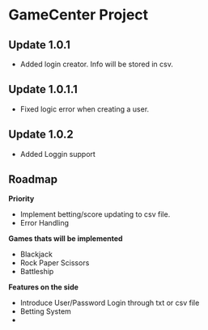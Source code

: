 # ****GameCenter Project****

## Update 1.0.1

- Added login creator. Info will be stored in csv. 

## Update 1.0.1.1

- Fixed logic error when creating a user.

## Update 1.0.2

- Added Loggin support


## **Roadmap**

**Priority**

- Implement betting/score updating to csv file. 
- Error Handling

**Games thats will be implemented**
- Blackjack 
- Rock Paper Scissors 
- Battleship

**Features on the side** 
- Introduce User/Password Login through txt or csv file  
- Betting System
- 